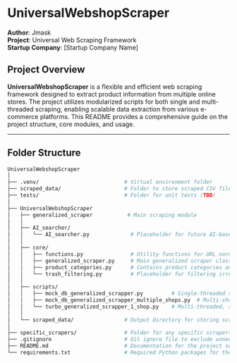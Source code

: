 # UniversalWebshopScraper

**Author**: Jmask  
**Project**: Universal Web Scraping Framework  
**Startup Company**: [Startup Company Name]


## Project Overview

**UniversalWebshopScraper** is a flexible and efficient web scraping framework designed to extract product information from multiple online stores. The project utilizes modularized scripts for both single and multi-threaded scraping, enabling scalable data extraction from various e-commerce platforms. This README provides a comprehensive guide on the project structure, core modules, and usage.

---

## Folder Structure

```bash
UniversalWebshopScraper
│
├── .venv/                           # Virtual environment folder
├── scraped_data/                    # Folder to store scraped CSV files organized by category/website
├── tests/                           # Folder for unit tests (TBD)
│
├── UniversalWebshopScraper
│   ├── generalized_scraper           # Main scraping module
│   │
│   ├── AI_searcher/
│   │   └── AI_searcher.py             # Placeholder for future AI-based keyword expansion
│   │
│   ├── core/
│   │   ├── functions.py               # Utility functions for URL normalization and other helpers
│   │   ├── generalized_scraper.py     # Main generalized scraper class and methods
│   │   ├── product_categories.py      # Contains product categories and keywords for searching
│   │   └── trash_filtering.py         # Placeholder for filtering irrelevant content from results
│   │
│   ├── scripts/
│   │   ├── mock_db_generalized_scrapper.py         # Single-threaded scraper for one shop
│   │   ├── mock_db_generalized_scrapper_multiple_shops.py  # Multi-shop, one thread per shop scraper
│   │   └── turbo_generalized_scrapper_1_shop.py    # Multi-threaded, single shop high-speed scraper
│   │
│   └── scraped_data/                # Output directory for storing scraped data organized by website
│
├── specific_scrapers/               # Folder for any specific scrapers not covered by the generalized scraper
├── .gitignore                       # Git ignore file to exclude unnecessary files
├── README.md                        # Documentation for the project setup, structure, and usage
└── requirements.txt                 # Required Python packages for the project
